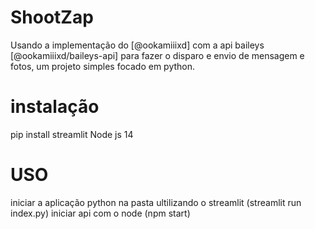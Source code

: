 # ShootZap

Usando a implementação do [@ookamiiixd] com a api baileys [@ookamiiixd/baileys-api] para fazer o disparo e envio de mensagem e fotos, um projeto simples focado em python.

# instalação 
pip install streamlit
Node js 14 

# USO
iniciar a aplicação python na pasta ultilizando o streamlit (streamlit run index.py)
iniciar api com o node (npm start)
